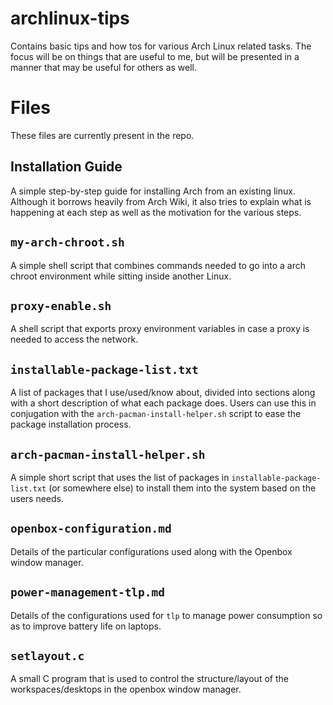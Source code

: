 # archlinux-tips
Contains basic tips and how tos for various Arch Linux related tasks. The focus will be on things that are useful to me, but will be presented in a manner that may be useful for others as well.

# Files
These files are currently present in the repo.

## Installation Guide
A simple step-by-step guide for installing Arch from an existing linux. Although it borrows heavily from Arch Wiki, it also tries to explain what is happening at each step as well as the motivation for the various steps.

## `my-arch-chroot.sh`
A simple shell script that combines commands needed to go into a arch chroot environment while sitting inside another Linux.

## `proxy-enable.sh`
A shell script that exports proxy environment variables in case a proxy is needed to access the network.

## `installable-package-list.txt`
A list of packages that I use/used/know about, divided into sections along with a short description of what each package does. Users can use this in conjugation with the `arch-pacman-install-helper.sh` script to ease the package installation process.

## `arch-pacman-install-helper.sh`
A simple short script that uses the list of packages in `installable-package-list.txt` (or somewhere else) to install them into the system based on the users needs. 

## `openbox-configuration.md`
Details of the particular configurations used along with the Openbox window manager.

## `power-management-tlp.md`
Details of the configurations used for `tlp` to manage power consumption so as to improve battery life on laptops.

## `setlayout.c`
A small C program that is used to control the structure/layout of the workspaces/desktops in the openbox window manager.

